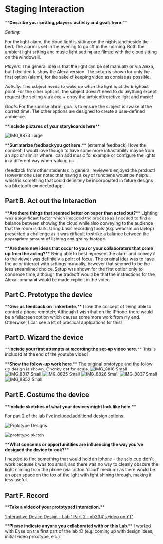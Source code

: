 


# Staging Interaction

\*\***Describe your setting, players, activity and goals here.**\*\*

*Setting:* 

For the light alarm, the cloud light is sitting on the nightstand beside the bed. The alarm is set in the evening to go off in the morning. Both the ambient light setting and music light setting are filmed with the cloud sitting on the windowsill. 

*Players:* The general idea is that the light can be set manually or via Alexa, but I decided to show the Alexa version. The setup is shown for only the first option (alarm), for the sake of keeping video as consise as possible. 

*Activity:* The subject needs to wake up when the light is at the brightest point. For the other options, the subject doesn't need to do anything except request the setting via alexa + enjoy the ambient/reactive light and music! 

*Goals:* For the sunrise alarm, goal is to ensure the subject is awake at the correct time. The other options are designed to create a user-defined ambience. 

\*\***Include pictures of your storyboards here**\*\*

![IMG_8873 Large](https://github.com/ob234/ob234s-Interactive-Lab-Hub/blob/7bc9ba4e75ecd817c19e21efa0dab1b93995ff32/Lab%201/Storyboard.jpeg)

\*\***Summarize feedback you got here.**\*\*
(external feedback) I love the concept! I would love though to have some more intractability maybe from an app or similar where I can add music for example or configure the lights in a different way when waking up. 

(feedback from other students): In general, reviewers enjoyed the product! However one user noted that having a key of functions would be helpful, which is something that could definitely be incorporated in future designs via bluetooth connected app. 

## Part B. Act out the Interaction

\*\***Are there things that seemed better on paper than acted out?**\*\*
Lighting was a significant factor which impeded the process as I needed to find a balance between showing the cloud while also conveying to the audience that the room is dark. Using basic recording tools (e.g. webcam on laptop) presented a challenge as it was difficult to strike a balance between the appropriate amount of lighting and grainy footage. 

\*\***Are there new ideas that occur to you or your collaborators that come up from the acting?**\*\*
Being able to best represent the alarm and convey it to the viewer was definitely a point of focus. The original idea was to have the actor interact with settings manually, however that seemed to be the less streamlined choice. Setup was shown for the first option only to condense time, although the tradeoff would be that the instructions for the Alexa command would be made explicit in the video.  


## Part C. Prototype the device

\*\***Give us feedback on Tinkerbelle.**\*\*
I love the concept of being able to control a phone remotely; Although I wish that on the IPhone, there would be a fullscreen option which causes some more work from my end. Otherwise, I can see a lot of practical applications for this!

## Part D. Wizard the device

\*\***Include your first attempts at recording the set-up video here.**\*\*
This is included at the end of the youtube video! 

\*\***Show the follow-up work here.**\*\*
The original prototype and the follow up design is shown. Chonky cat for scale. 
![IMG_8816 Small](https://user-images.githubusercontent.com/112089774/187350023-b51aa511-b3d2-43af-941a-8ea4ff7158b9.jpeg)
![IMG_8817 Small](https://user-images.githubusercontent.com/112089774/187350024-023890ad-5be8-493f-bf7b-e197adb665b0.jpeg)
![IMG_8825 Small](https://user-images.githubusercontent.com/112089774/187350025-7773f5a1-7915-4cfd-ad58-05f1eebf35fe.jpeg)
![IMG_8826 Small](https://user-images.githubusercontent.com/112089774/187350028-22eea4c4-14bd-43a2-a5fe-109fad1f3660.jpeg)
![IMG_8837 Small](https://user-images.githubusercontent.com/112089774/187350030-1f55a935-ba91-41d4-8ed1-e2adf7d9b14a.jpeg)
![IMG_8852 Small](https://user-images.githubusercontent.com/112089774/187350031-c42bca9c-552e-4cda-a038-1c98dd000ba0.jpeg)

## Part E. Costume the device

\*\***Include sketches of what your devices might look like here.**\*\*

For part 2 of the lab i've included additional design options: 

![Prototype Designs](https://github.com/ob234/ob234s-Interactive-Lab-Hub/blob/7bc9ba4e75ecd817c19e21efa0dab1b93995ff32/Lab%201/Prototype%20Designs.jpeg)


![prototype sketch](https://user-images.githubusercontent.com/112089774/187350592-de84ea1b-836b-47d4-aa6c-ab47a01f93cf.jpeg)

\*\***What concerns or opportunitities are influencing the way you've designed the device to look?**\*\*

I needed to find something that would hold an iphone - the solo cup didn't work because it was too small, and there was no way to cleanly obscure the light coming from the phone (via cotton 'cloud' medium) as there would be an open space on the top of the light with light shining through, making it less useful. 

## Part F. Record

\*\***Take a video of your prototyped interaction.**\*\*

['Interactive Device Design - Lab 1 Part 2 - ob234's video on YT'](https://youtu.be/znK4aILHDoU)

\*\***Please indicate anyone you collaborated with on this Lab.**\*\*
I worked with Elyse on the first part of the lab :D (e.g. coming up with design ideas, initial video prototype, etc.) 

